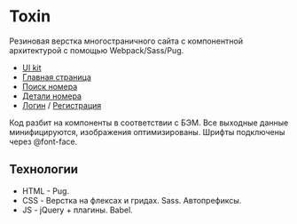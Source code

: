 # Toxin
Резиновая верстка многостраничного сайта с компонентной архитектурой с помощью Webpack/Sass/Pug.

* [UI kit](https://aleksandrpnshkn.github.io/toxin/ui-kit.html)
* [Главная страница](https://aleksandrpnshkn.github.io/toxin/)
* [Поиск номера](https://aleksandrpnshkn.github.io/toxin/search-room.html)
* [Детали номера](https://aleksandrpnshkn.github.io/toxin/room-details.html)
* [Логин](https://aleksandrpnshkn.github.io/toxin/login.html) / [Регистрация](https://aleksandrpnshkn.github.io/toxin/registration.html)

Код разбит на компоненты в соответствии с БЭМ. 
Все выходные данные минифицируются, изображения оптимизированы.
Шрифты подключены через @font-face. 

## Технологии

* HTML - Pug.
* CSS - Верстка на флексах и гридах. Sass. Автопрефиксы. 
* JS - jQuery + плагины. Babel.

